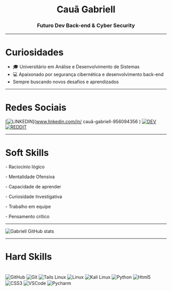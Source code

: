 <h1 align="center">Cauã Gabriell</h1>
<h3 align="center">Futuro Dev Back-end & Cyber Security</h3>

---

# Curiosidades

- 🎓 Universitário em Análise e Desenvolvimento de Sistemas
- 💻 Apaixonado por segurança cibernética e desenvolvimento back-end
-  Sempre buscando novos desafios e aprendizados

---

# Redes Sociais

[![LINKEDIN](https://img.shields.io/badge/linkedin-%230077B5.svg?style=for-the-badge&logo=linkedin&logoColor=white)](www.linkedin.com/in/
cauã-gabriell-956094356
)
[![DEV](https://img.shields.io/badge/dev.to-0A0A0A?style=for-the-badge&logo=dev.to&logoColor=white)](https://dev.to/cau_gabriell_61393d51c81)
[![REDDIT](https://img.shields.io/badge/Reddit-%23FF4500.svg?style=for-the-badge&logo=Reddit&logoColor=white)](https://www.reddit.com/user/CryAdministrative125/)

---

# Soft Skills

<p>- Raciocínio lógico</p>
<p>- Mentalidade Ofensiva</p>
<p>- Capacidade de aprender</p>
<p>- Curiosidade Investigativa</p>
<p>- Trabalho em equipe</p>
<p>- Pensamento crítico</p>

---

![Gabriell GitHub stats](https://github-readme-stats.vercel.app/api?username=alvsgabriellk&show_icons=true&theme=merko)

---

# Hard Skills

<div style="display: inline_block"><br/>
  <img align="center" alt="GitHub" src="https://img.shields.io/badge/github-%23121011.svg?style=for-the-badge&logo=github&logoColor=white" />
  <img align="center" alt="Git" src="https://img.shields.io/badge/git-%23F05033.svg?style=for-the-badge&logo=git&logoColor=white" />
  <img align="center" alt="Tails Linux" src="https://img.shields.io/badge/Tails%20-56347C?&style=for-the-badge&logo=tails&logoColor=white" />
  <img align="center" alt="Linux" src="https://img.shields.io/badge/Linux-FCC624?style=for-the-badge&logo=linux&logoColor=black" />
  <img align="center" alt="Kali Linux" src="https://img.shields.io/badge/Kali-268BEE?style=for-the-badge&logo=kalilinux&logoColor=white" />
  <img align="center" alt="Python" src="https://img.shields.io/badge/python-3670A0?style=for-the-badge&logo=python&logoColor=ffdd54" />
  <img align="center" alt="Html5" src="https://img.shields.io/badge/html5-%23E34F26.svg?style=for-the-badge&logo=html5&logoColor=white" />
  <img align="center" alt="CSS3" src="https://img.shields.io/badge/css3-%231572B6.svg?style=for-the-badge&logo=css3&logoColor=white" />
  <img align="center" alt="VSCode" src="https://img.shields.io/badge/Visual%20Studio%20Code-0078d7.svg?style=for-the-badge&logo=visual-studio-code&logoColor=white" />
  <img align="center" alt="Pycharm" src="https://img.shields.io/badge/pycharm-143?style=for-the-badge&logo=pycharm&logoColor=black&color=black&labelColor=green)" />
</div><br/>
